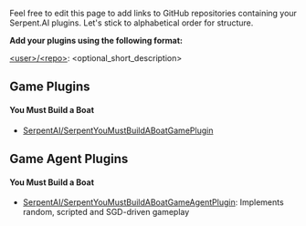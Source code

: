 Feel free to edit this page to add links to GitHub repositories containing your Serpent.AI plugins. Let's stick to alphabetical order for structure.

**Add your plugins using the following format:**

[\<user\>/\<repo\>](): <optional_short_description> 

## Game Plugins

#### You Must Build a Boat

* [SerpentAI/SerpentYouMustBuildABoatGamePlugin](https://github.com/SerpentAI/SerpentYouMustBuildABoatGamePlugin)

## Game Agent Plugins

#### You Must Build a Boat

* [SerpentAI/SerpentYouMustBuildABoatGameAgentPlugin](https://github.com/SerpentAI/SerpentYouMustBuildABoatGameAgentPlugin): Implements random, scripted and SGD-driven gameplay